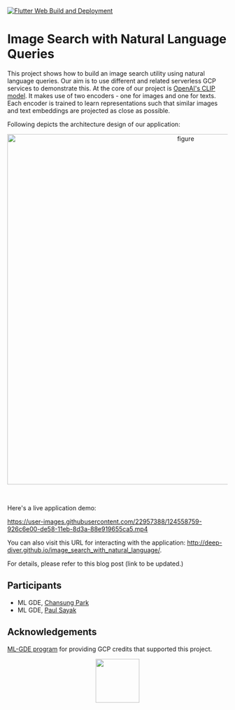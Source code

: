 [![Flutter Web Build and Deployment](https://github.com/deep-diver/image_search_with_natural_language/actions/workflows/main.yml/badge.svg)](https://github.com/deep-diver/image_search_with_natural_language/actions/workflows/main.yml) 

# Image Search with Natural Language Queries

This project shows how to build an image search utility using natural language queries. Our aim is to use different and related serverless GCP services to demonstrate this. At the core of our project is [OpenAI's CLIP model](https://openai.com/blog/clip/). It makes use of two encoders - one for images and one for texts. Each encoder is trained to learn representations such that similar images and text embeddings are projected as close as possible. 

Following depicts the architecture design of our application:

<p align="center">
<img width="800" alt="figure" src="https://i.ibb.co/qxdPdJd/architecture-diagram.png">
</p><br>

Here's a live application demo:


https://user-images.githubusercontent.com/22957388/124558759-926c6e00-de58-11eb-8d3a-88e919655ca5.mp4


You can also visit this URL for interacting with the application: http://deep-diver.github.io/image_search_with_natural_language/.


For details, please refer to this blog post (link to be updated.)

## Participants

- ML GDE, [Chansung Park](https://twitter.com/algo_diver)
- ML GDE, [Paul Sayak](https://twitter.com/RisingSayak)

## Acknowledgements

[ML-GDE program](https://developers.google.com/programs/experts/) for providing GCP credits that supported this project. 

<div align="center">
  <img src="https://github.com/margaretmz/Cartoonizer-with-TFLite/raw/master/images/made-by-ml-gdes.png" width='100' height='100'/>
</div>
